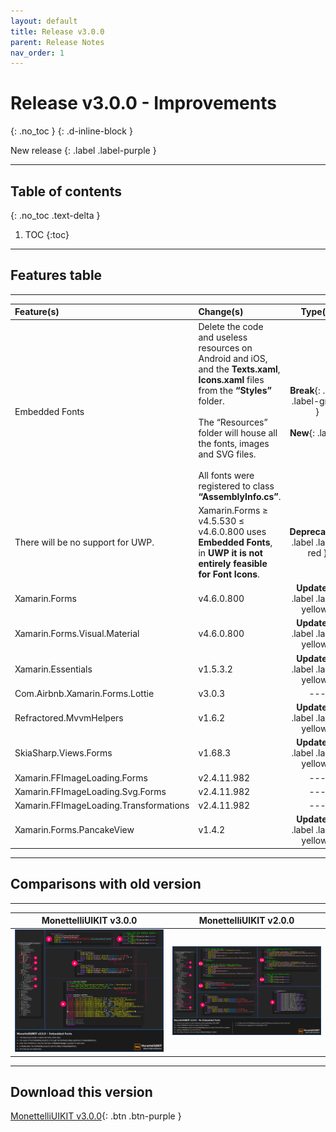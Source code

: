 ```yaml
---
layout: default
title: Release v3.0.0
parent: Release Notes
nav_order: 1
---
```


# Release v3.0.0 - Improvements
{: .no_toc }
{: .d-inline-block }

New release
{: .label .label-purple }

---
## Table of contents
{: .no_toc .text-delta }

1. TOC
{:toc}

---

## Features table

---

| Feature(s)         | Change(s)            | Type(s)    |
|:----------------|:---------------------|:----------:|
| Embedded Fonts  | Delete the code and useless resources on Android and iOS, and the **Texts.xaml**, **Icons.xaml** files from the **“Styles”** folder. <br> <br> The “Resources” folder will house all the fonts, images and SVG files. <br> <br> All fonts were registered to class **“AssemblyInfo.cs”**. | **Break**{: .label .label-green } <br> <br> **New**{: .label } |
| There will be no support for UWP. | Xamarin.Forms ≥ v4.5.530 ≤ v4.6.0.800 uses **Embedded Fonts**, in **UWP it is not entirely feasible for Font Icons**. | **Deprecated**{: .label .label-red } |
| Xamarin.Forms        | v4.6.0.800      | **Updated**{: .label .label-yellow }   |
| Xamarin.Forms.Visual.Material          |  v4.6.0.800 | **Updated**{: .label .label-yellow }  |
| Xamarin.Essentials           | v1.5.3.2 | **Updated**{: .label .label-yellow }  |
| Com.Airbnb.Xamarin.Forms.Lottie           | v3.0.3 | ---  |
| Refractored.MvvmHelpers           | v1.6.2 | **Updated**{: .label .label-yellow }  |
| SkiaSharp.Views.Forms           | v1.68.3 | **Updated**{: .label .label-yellow }  |
| Xamarin.FFImageLoading.Forms           | v2.4.11.982 | ---  |
| Xamarin.FFImageLoading.Svg.Forms           | v2.4.11.982 | ---  |
| Xamarin.FFImageLoading.Transformations           | v2.4.11.982 | ---  |
| Xamarin.Forms.PancakeView           | v1.4.2 | **Updated**{: .label .label-yellow }  |

---

## Comparisons with old version

---

| MonettelliUIKIT v3.0.0 | MonettelliUIKIT v2.0.0 | 
|:----------------------:|:----------------------:|
|   <a href="https://raw.githubusercontent.com/MonettelliUIKIT/monettelliuikit.github.io/master/assets/images/v3_0_0_comparison_v2_0_0.png" data-fancybox><img src="https://raw.githubusercontent.com/MonettelliUIKIT/monettelliuikit.github.io/master/assets/images/v3_0_0_comparison_v2_0_0.png" /></a> |   <a href="https://raw.githubusercontent.com/MonettelliUIKIT/monettelliuikit.github.io/master/assets/images/v2_0_0_comparison_v3_0_0.png" data-fancybox><img src="https://raw.githubusercontent.com/MonettelliUIKIT/monettelliuikit.github.io/master/assets/images/v2_0_0_comparison_v3_0_0.png" /></a>

---

## Download this version

[MonettelliUIKIT v3.0.0](https://github.com/danielmonettelli/MonettelliUIKIT/releases/tag/release-3.0.0){: .btn .btn-purple }
